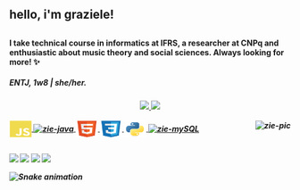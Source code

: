 <h2> hello, i'm graziele!<h2>

<h4>
I take technical course in informatics at IFRS, a researcher at CNPq and enthusiastic about music theory and social sciences. Always looking for more! ✨
<h4>
    
<h5> ENTJ, 1w8 | she/her.
<h5>
    
<div align="center">
  <a href="https://github.com/grazielesz">
  <img height="150em" src="https://github-readme-stats.vercel.app/api?username=grazielesz&show_icons=true&theme=radical&include_all_commits=true&count_private=true"/>
  <img height="150em" src="https://github-readme-stats.vercel.app/api/top-langs/?username=grazielesz&layout=compact&langs_count=7&theme=radical"/>
</div> 
    
<div style="display: inline_block"><br>
  <img align="center" alt="zie-script" height="30" width="40" src="https://raw.githubusercontent.com/devicons/devicon/master/icons/javascript/javascript-plain.svg">
  <img align="center" alt="zie-java" height="40" width="40" src="https://cdn.jsdelivr.net/gh/devicons/devicon/icons/java/java-original.svg">
  <img align="center" alt="zie-HTML" height="30" width="40" src="https://raw.githubusercontent.com/devicons/devicon/master/icons/html5/html5-original.svg">
  <img align="center" alt="zie-CSS" height="30" width="40" src="https://raw.githubusercontent.com/devicons/devicon/master/icons/css3/css3-original.svg">
  <img align="center" alt="zie-python" height="30" width="40" src="https://raw.githubusercontent.com/devicons/devicon/master/icons/python/python-original.svg">
  <img align="center" alt="zie-mySQL" height="30" width="40" src="https://cdn.jsdelivr.net/gh/devicons/devicon/icons/mysql/mysql-original.svg">
  <img align="right" alt="zie-pic" height="100" src="https://64.media.tumblr.com/e4c2587b31298bbe24305c0ccf71258d/1a5acf95be280cdc-fd/s540x810/8c49c6be8a910e8ab7f8fee39dfe8d8dc0294632.gifv">
</div>
  
  ##
 
<div> 
  <a href="https://instagram.com/grazielesz_" target="_blank"><img src="https://img.shields.io/badge/-Instagram-%23E4405F?style=for-the-badge&logo=instagram&logoColor=white" target="_blank"></a>
  <a href = "mailto:grazilopesouza3@gmail.com"><img src="https://img.shields.io/badge/-Gmail-%23333?style=for-the-badge&logo=gmail&logoColor=white" target="_blank"></a>
  <a href ="https://open.spotify.com/user/grazilopesouza?si=e4a0da350b4c4b8d"><img src="https://img.shields.io/badge/Spotify-1ED760?&style=for-the-badge&logo=spotify&logoColor=white" target="_blank"></a>
      <a href="https://www.linkedin.com/in/grazielesz/" target="_blank"><img src="https://img.shields.io/badge/-LinkedIn-%230077B5?style=for-the-badge&logo=linkedin&logoColor=white" target="_blank"></a> 
 
  ![Snake animation](https://github.com/grazielesz/grazielesz/blob/output/github-contribution-grid-snake.svg)
 
</div>
